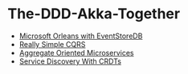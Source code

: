 # The-DDD-Akka-Together

- [Microsoft Orleans with EventStoreDB](https://eventstore.com/blog/event-store-orleans/)
- [Really Simple CQRS](https://kalele.io/really-simple-cqrs/)
- [Aggregate Oriented Microservices](https://medium.com/@unmeshvjoshi/aggregate-oriented-microservices-d314eb04f2b1)
- [Service Discovery With CRDTs](https://medium.com/@unmeshvjoshi/service-discovery-with-crdts-fb02bb48cfff)
